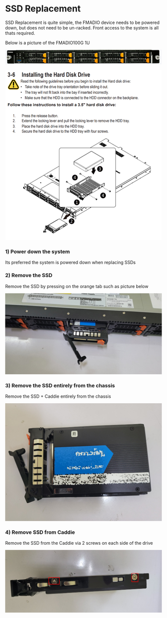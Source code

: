 # SSD Replacement

SSD Replacement is quite simple, the FMADIO device needs to be powered down, but does not need to be un-racked. Front access to the system is all thats required.

Below is a picture of the FMADIO100G 1U

![FMADIO 100G SSD replacement](../.gitbook/assets/image%20%2862%29.png)

![](../.gitbook/assets/image%20%2857%29.png)

### 1\) Power down the system

Its preferred the system is powered down when replacing SSDs

### 2\) Remove the SSD

Remove the SSD by pressing on the orange tab such as picture below

![](../.gitbook/assets/image%20%2861%29.png)

### 3\) Remove the SSD entirely from the chassis

Remove the SSD + Caddie entirely from the chassis 

![](../.gitbook/assets/image%20%2864%29.png)

### 4\) Remove SSD from Caddie

Remove the SSD from the Caddie via 2 screws on each side of the drive 

![](../.gitbook/assets/image%20%2859%29.png)



